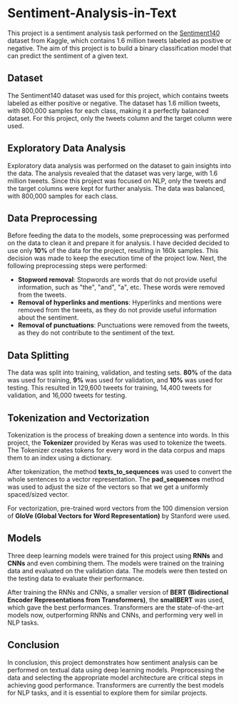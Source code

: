 # Sentiment-Analysis-in-Text

This project is a sentiment analysis task performed on the [Sentiment140](https://www.kaggle.com/datasets/kazanova/sentiment140) dataset from Kaggle, which contains 1.6 million tweets labeled as positive or negative. The aim of this project is to build a binary classification model that can predict the sentiment of a given text.


## Dataset

The Sentiment140 dataset was used for this project, which contains tweets labeled as either positive or negative. The dataset has 1.6 million tweets, with 800,000 samples for each class, making it a perfectly balanced dataset. For this project, only the tweets column and the target column were used.


## Exploratory Data Analysis

Exploratory data analysis was performed on the dataset to gain insights into the data. The analysis revealed that the dataset was very large, with 1.6 million tweets. Since this project was focused on NLP, only the tweets and the target columns were kept for further analysis. The data was balanced, with 800,000 samples for each class.


## Data Preprocessing

Before feeding the data to the models, some preprocessing was performed on the data to clean it and prepare it for analysis. I have decided decided to use only **10%** of the data for the project, resulting in 160k samples. This decision was made to keep the execution time of the project low.
Next, the following preprocessing steps were performed:

  * **Stopword removal**: Stopwords are words that do not provide useful information, such as "the", "and", "a", etc. These words were removed from the tweets.
  * **Removal of hyperlinks and mentions**: Hyperlinks and mentions were removed from the tweets, as they do not provide useful information about the sentiment.
  * **Removal of punctuations**: Punctuations were removed from the tweets, as they do not contribute to the sentiment of the text.


## Data Splitting

The data was split into training, validation, and testing sets. **80%** of the data was used for training, **9%** was used for validation, and **10%** was used for testing. This resulted in 129,600 tweets for training, 14,400 tweets for validation, and 16,000 tweets for testing.


## Tokenization and Vectorization

Tokenization is the process of breaking down a sentence into words. In this project, the **Tokenizer** provided by Keras was used to tokenize the tweets. The Tokenizer creates tokens for every word in the data corpus and maps them to an index using a dictionary.

After tokenization, the method **texts_to_sequences** was used to convert the whole sentences to a vector representation. The **pad_sequences** method was used to adjust the size of the vectors so that we get a uniformly spaced/sized vector.

For vectorization, pre-trained word vectors from the 100 dimension version of **GloVe (Global Vectors for Word Representation)** by Stanford were used.


## Models

Three deep learning models were trained for this project using **RNNs** and **CNNs** and even combining them. The models were trained on the training data and evaluated on the validation data. The models were then tested on the testing data to evaluate their performance.

After training the RNNs and CNNs, a smaller version of **BERT (Bidirectional Encoder Representations from Transformers)**, the **smallBERT** was used, which gave the best performances. Transformers are the state-of-the-art models now, outperforming RNNs and CNNs, and performing very well in NLP tasks.


## Conclusion

In conclusion, this project demonstrates how sentiment analysis can be performed on textual data using deep learning models. Preprocessing the data and selecting the appropriate model architecture are critical steps in achieving good performance. Transformers are currently the best models for NLP tasks, and it is essential to explore them for similar projects.
